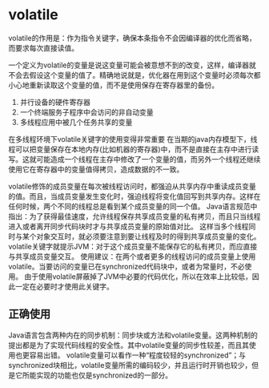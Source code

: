 # volatile
volatile的作用是：作为指令关键字，确保本条指令不会因编译器的优化而省略，而要求每次直接读值。

一个定义为volatile的变量是说这变量可能会被意想不到的改变，这样，编译器就不会去假设这个变量的值了。精确地说就是，优化器在用到这个变量时必须每次都小心地重新读取这个变量的值，而不是使用保存在寄存器里的备份。
1. 并行设备的硬件寄存器
2. 一个终端服务子程序中会访问的非自动变量
3. 多线程应用中被几个任务共享的变量

在多线程环境下volatile关键字的使用变得非常重要
在当期的java内存模型下，线程可以把变量保存在本地内存(比如机器的寄存器)中，而不是直接在主存中进行读写。这就可能造成一个线程在主存中修改了一个变量的值，而另外一个线程还继续使用它在寄存器中的变量值得拷贝，造成数据的不一致。

volatile修饰的成员变量在每次被线程访问时，都强迫从共享内存中重读成员变量的值。而且，当成员变量发生变化时，强迫线程将变化值回写到共享内存。这样在任何时候，两个不同的线程总是看到某个成员变量的同一个值。
Java语言规范中指出：为了获得最佳速度，允许线程保存共享成员变量的私有拷贝，而且只当线程进入或者离开同步代码块时才与共享成员变量的原始值对比。
这样当多个线程同时与某个对象交互时，就必须要注意到要让线程及时的得到共享成员变量的变化。
volatile关键字就提示JVM：对于这个成员变量不能保存它的私有拷贝，而应直接与共享成员变量交互。
使用建议：在两个或者更多的线程访问的成员变量上使用volatile。当要访问的变量已在synchronized代码块中，或者为常量时，不必使用。
由于使用volatile屏蔽掉了JVM中必要的代码优化，所以在效率上比较低，因此一定在必要时才使用此关键字。

## 正确使用
Java语言包含两种内在的同步机制：同步块或方法和volatile变量。这两种机制的提出都是为了实现代码线程的安全性。其中volatile变量的同步性较差，而且其使用也更容易出错。
volatile变量可以看作一种“程度较轻的synchronized”；与synchronized块相比，volatile变量所需的编码较少，并且运行时开销也较少，但是它所能实现的功能也仅是synchronized的一部分。

